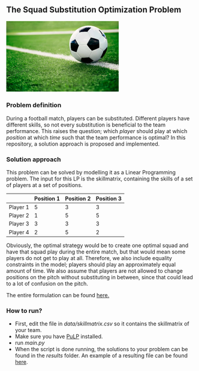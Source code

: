 ## The Squad Substitution Optimization Problem

<img src="etc/soccer-ball-ss-img.jpg" alt="drawing" width="300"/>

### Problem definition

During a football match, players can be substituted. Different players have different skills, so not every substitution is beneficial to the team performance. This raises the question; which *player* should play at which *position* at which *time* such that the team performance is optimal? In this repository, a solution approach is proposed and implemented.

 
### Solution approach

This problem can be solved by modelling it as a Linear Programming problem. The input for this LP is the skillmatrix, containing the skills of a set of players at a set of positions.

|          | Position 1 | Position 2 | Position 3 |
| -------- | ---------- | ---------- | ---------- |
| Player 1 | 5          | 3          | 3          |
| Player 2 | 1          | 5          | 5          |
| Player 3 | 3          | 3          | 3          |
| Player 4 | 2          | 5          | 2          |

Obviously, the optimal strategy would be to create one optimal squad and have that squad play during the entire match, but that would mean some players do not get to play at all. Therefore, we also include equality constraints in the model; players should play an approximately equal amount of time. We also assume that players are not allowed to change positions on the pitch without substituting in between, since that could lead to a lot of confusion on the pitch.

The entire formulation can be found [here.](https://github.com/flo12392/squadsub/blob/master/formulation/formulation.pdf)

### How to run?

- First, edit the file in *data/skillmatrix.csv* so it contains the skillmatrix of your team.
- Make sure you have [PuLP](https://pythonhosted.org/PuLP/main/installing_pulp_at_home.html) installed.
- run *main.py*
- When the script is done running, the solutions to your problem can be found in the *results* folder. An example of a resulting file can be found [here](https://github.com/flo12392/squadsub/blob/master/results/example_result.txt).